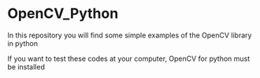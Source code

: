 # OpenCV_Python
In this repository you will find some simple examples of the OpenCV library in python

If you want to test these codes at your computer, OpenCV for python must be installed
